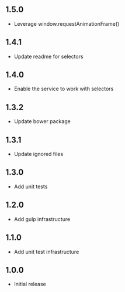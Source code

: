 1.5.0
-----

- Leverage window.requestAnimationFrame()

1.4.1
-----

- Update readme for selectors

1.4.0
-----

- Enable the service to work with selectors

1.3.2
-----

- Update bower package

1.3.1
-----

- Update ignored files

1.3.0
-----

- Add unit tests

1.2.0
-----

- Add gulp infrastructure

1.1.0
-----

- Add unit test infrastructure

1.0.0
-----

- Initial release
